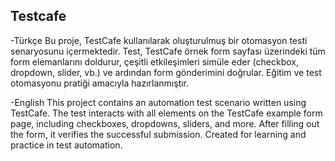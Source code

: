 Testcafe
-----------------------------

-Türkçe
Bu proje, TestCafe kullanılarak oluşturulmuş bir otomasyon testi senaryosunu içermektedir. Test, TestCafe örnek form sayfası üzerindeki tüm form elemanlarını doldurur, çeşitli etkileşimleri simüle eder (checkbox, dropdown, slider, vb.) ve ardından form gönderimini doğrular. Eğitim ve test otomasyonu pratiği amacıyla hazırlanmıştır.

-English
This project contains an automation test scenario written using TestCafe. The test interacts with all elements on the TestCafe example form page, including checkboxes, dropdowns, sliders, and more. After filling out the form, it verifies the successful submission. Created for learning and practice in test automation.
